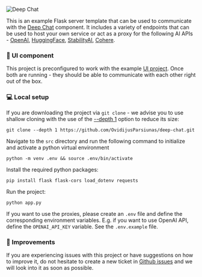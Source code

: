 ![Deep Chat](../../../assets/readme/flask-connect.png)

This is an example Flask server template that can be used to communicate with the [Deep Chat](https://www.npmjs.com/package/deep-chat) component. It includes a variety of endpoints that can be used to host your own service or act as a proxy for the following AI APIs - [OpenAI](https://openai.com/blog/openai-api), [HuggingFace](https://huggingface.co/docs/api-inference/index), [StabilityAI](https://stability.ai/), [Cohere](https://docs.cohere.com/docs).

### :calling: UI component

This project is preconfigured to work with the example [UI project](https://github.com/OvidijusParsiunas/deep-chat/tree/main/example-servers/ui). Once both are running - they should be able to communicate with each other right out of the box.

### :computer: Local setup

If you are downloading the project via `git clone` - we advise you to use shallow cloning with the use of the [--depth 1](https://www.perforce.com/blog/vcs/git-beyond-basics-using-shallow-clones) option to reduce its size:

```
git clone --depth 1 https://github.com/OvidijusParsiunas/deep-chat.git
```

Navigate to the `src` directory and run the following command to initialize and activate a python virtual environment

```
python -m venv .env && source .env/bin/activate
```
Install the required python packages:

```
pip install flask flask-cors load_dotenv requests
```

Run the project:

```
python app.py
```

If you want to use the proxies, please create an `.env` file and define the corresponding environment variables. E.g. if you want to use OpenAI API, define the `OPENAI_API_KEY` variable. See the `.env.example` file.

### :wrench: Improvements

If you are experiencing issues with this project or have suggestions on how to improve it, do not hesitate to create a new ticket in [Github issues](https://github.com/OvidijusParsiunas/deep-chat/issues) and we will look into it as soon as possible.
